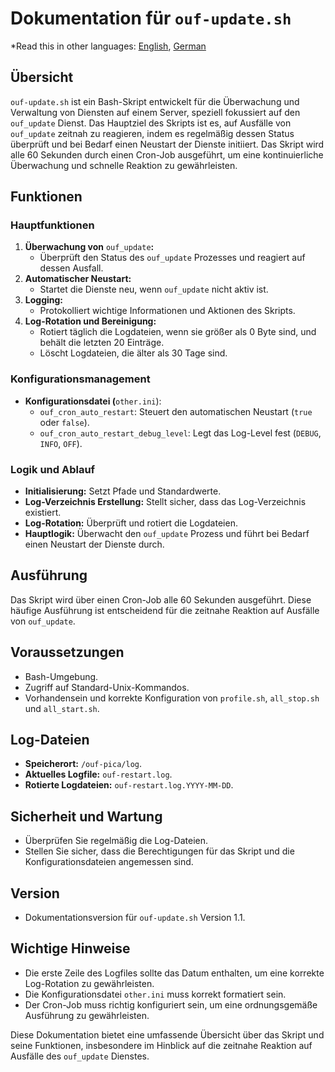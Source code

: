 # **Dokumentation für** `ouf-update.sh`

*Read this in other languages: [English](README.md), [German](README.de.md)

## **Übersicht**

`ouf-update.sh` ist ein Bash-Skript entwickelt für die Überwachung und Verwaltung von Diensten auf einem Server, speziell fokussiert auf den `ouf_update` Dienst. Das Hauptziel des Skripts ist es, auf Ausfälle von `ouf_update` zeitnah zu reagieren, indem es regelmäßig dessen Status überprüft und bei Bedarf einen Neustart der Dienste initiiert. Das Skript wird alle 60 Sekunden durch einen Cron-Job ausgeführt, um eine kontinuierliche Überwachung und schnelle Reaktion zu gewährleisten.

## **Funktionen**

### **Hauptfunktionen**

1. **Überwachung von** `ouf_update`**:**
   * Überprüft den Status des `ouf_update` Prozesses und reagiert auf dessen Ausfall.
2. **Automatischer Neustart:**
   * Startet die Dienste neu, wenn `ouf_update` nicht aktiv ist.
3. **Logging:**
   * Protokolliert wichtige Informationen und Aktionen des Skripts.
4. **Log-Rotation und Bereinigung:**
   * Rotiert täglich die Logdateien, wenn sie größer als 0 Byte sind, und behält die letzten 20 Einträge.
   * Löscht Logdateien, die älter als 30 Tage sind.

### **Konfigurationsmanagement**

* **Konfigurationsdatei (**`other.ini`):
  * `ouf_cron_auto_restart`: Steuert den automatischen Neustart (`true` oder `false`).
  * `ouf_cron_auto_restart_debug_level`: Legt das Log-Level fest (`DEBUG`, `INFO`, `OFF`).

### **Logik und Ablauf**

* **Initialisierung:** Setzt Pfade und Standardwerte.
* **Log-Verzeichnis Erstellung:** Stellt sicher, dass das Log-Verzeichnis existiert.
* **Log-Rotation:** Überprüft und rotiert die Logdateien.
* **Hauptlogik:** Überwacht den `ouf_update` Prozess und führt bei Bedarf einen Neustart der Dienste durch.

## **Ausführung**

Das Skript wird über einen Cron-Job alle 60 Sekunden ausgeführt. Diese häufige Ausführung ist entscheidend für die zeitnahe Reaktion auf Ausfälle von `ouf_update`.

## **Voraussetzungen**

* Bash-Umgebung.
* Zugriff auf Standard-Unix-Kommandos.
* Vorhandensein und korrekte Konfiguration von `profile.sh`, `all_stop.sh` und `all_start.sh`.

## **Log-Dateien**

* **Speicherort:** `/ouf-pica/log`.
* **Aktuelles Logfile:** `ouf-restart.log`.
* **Rotierte Logdateien:** `ouf-restart.log.YYYY-MM-DD`.

## **Sicherheit und Wartung**

* Überprüfen Sie regelmäßig die Log-Dateien.
* Stellen Sie sicher, dass die Berechtigungen für das Skript und die Konfigurationsdateien angemessen sind.

## **Version**

* Dokumentationsversion für `ouf-update.sh` Version 1.1.

## **Wichtige Hinweise**

* Die erste Zeile des Logfiles sollte das Datum enthalten, um eine korrekte Log-Rotation zu gewährleisten.
* Die Konfigurationsdatei `other.ini` muss korrekt formatiert sein.
* Der Cron-Job muss richtig konfiguriert sein, um eine ordnungsgemäße Ausführung zu gewährleisten.

Diese Dokumentation bietet eine umfassende Übersicht über das Skript und seine Funktionen, insbesondere im Hinblick auf die zeitnahe Reaktion auf Ausfälle des `ouf_update` Dienstes.